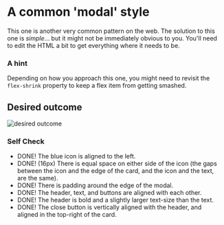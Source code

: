 # A common 'modal' style
This one is another very common pattern on the web. The solution to this one is _simple_... but it might not be immediately obvious to you. You'll need to edit the HTML a bit to get everything where it needs to be.

### A hint
Depending on how you approach this one, you might need to revisit the `flex-shrink` property to keep a flex item from getting smashed.

## Desired outcome

![desired outcome](./desired-outcome.png)

### Self Check

- DONE! The blue icon is aligned to the left.
- DONE! (16px) There is equal space on either side of the icon (the gaps between the icon and the edge of the card, and the icon and the text, are the same).
- DONE! There is padding around the edge of the modal.
- DONE! The header, text, and buttons are aligned with each other.
- DONE! The header is bold and a slightly larger text-size than the text.
- DONE! The close button is vertically aligned with the header, and aligned in the top-right of the card.
